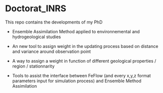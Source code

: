# Doctorat_INRS

This repo contains the developments of my PhD

- Ensemble Assimilation Method applied to environnemental and hydrogeological studies

- An new tool to assign weight in the updating process based on distance and variance around observation point

- A way to assign a weight in function of different geological properties / region / stationnarity

- Tools to assist the interface between FeFlow (and every x,y,z format parameters input for simulation process) and Ensemble Method Assimilation
